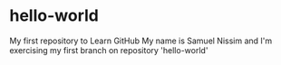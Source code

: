 # hello-world
My first repository to Learn GitHub
My name is Samuel Nissim and I'm exercising my first branch on repository 'hello-world'
